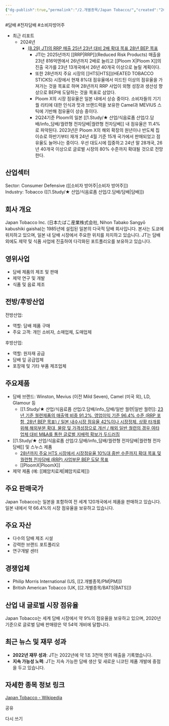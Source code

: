 ```yaml
---
{"dg-publish":true,"permalink":"/2.개별종목/Japan Tobacco/","created":"2024-08-30T13:56:14.322+09:00","updated":"2025-07-29T21:37:04.782+09:00"}
---
```


#담배 #전자담배 #소비자방어주


- 최근 리포트
	- 2024년
		- [(8.29) JTI의 RRP 매출 25년 23년 대비 2배 확대 목표 28년 BEP 목표](8.29_담배%20완벽한%20대안.pdf#page=19&selection=432,0,459,2&color=yellow)
			- JTI는 2025년까지 [[RRP\|RRP]](Reduced Risk Products) 매출을 23년 816억엔에서 26년까지 2배로 늘리고 [[Ploom X\|Ploom X]]의 진출 국가를 23년 13개국에서 26년 40개국 이상으로 늘릴 계획이다. 
			- 또한 28년까지 주요 시장의 [[HTS\|HTS]](HEATED TOBACCO STICKS) 시장에서 현재 8%대 점유율에서 미드틴 이상의 점유율을 가져가는 것을 목표로 하며 28년까지 RRP 사업이 외형 성장과 생산성 향상으로 BEP에 도달하는 것을 목표로 삼았다. 
			- Ploom X의 시장 점유율은 일본 내에서 상승 중이다. 소비자들의 기기 퀄 리티에 대한 인식과 맛과 브랜드력을 보유한 Camel과 MEVIUS 스틱에 기반해 점유율이 상승 중이다. 
			- 2Q24기준 Ploom의 일본 [[1.Study/★ 산업/식음료픔 산업/2.담배/info_담배/궐련형 전자담배\|궐련형 전자담배]] 내 점유율은 11.4%로 파악된다. 2023년은 Ploom X의 해외 확장의 원년이나 반도체 칩 이슈로 하반기부터 재개 24년 4월 기준 15개 국가에서 판매되었고 점유율도 늘어나는 중이다. 우선 대도시에 집중하고 24년 말 28개국, 26년 40개국 이상으로 글로벌 시장의 80% 수준까지 확대될 것으로 전망한다.

## 산업섹터

Sector: Consumer Defensive ([[소비자 방어주\|소비자 방어주]])  
Industry: Tobacco ([[1.Study/★ 산업/식음료픔 산업/2.담배/담배\|담배]])

## 회사 개요

Japan Tobacco Inc. (日本たばこ産業株式会社, Nihon Tabako Sangyō kabushiki gaisha)는 1985년에 설립된 일본의 다국적 담배 회사입니다. 본사는 도쿄에 위치하고 있으며, 일본 내 담배 시장에서 주요한 위치를 차지하고 있습니다. JT는 담배 외에도 제약 및 식품 사업에 진출하여 다각화된 포트폴리오를 보유하고 있습니다.

## 영위사업

- 담배 제품의 제조 및 판매
- 제약 연구 및 개발
- 식품 및 음료 제조

## 전방/후방산업

전방산업:

- 역할: 담배 제품 구매
- 주요 고객: 개인 소비자, 소매업체, 도매업체

후방산업:

- 역할: 원자재 공급
- 담배 잎 공급업체
- 포장재 및 기타 부품 제조업체

## 주요제품

- 담배 브랜드: Winston, Mevius (이전 Mild Seven), Camel (미국 외), LD, Glamour 등
	- [[1.Study/★ 산업/식음료픔 산업/2.담배/info_담배/일반 궐련\|일반 궐련]]: [23년 기준 궐련제품의 매출액 비중 91.2%, 영업이익 기준 96.4% 수준 (RRP 포함, 28년 BEP 목표) / 일본 내수시장 점유율 42%이나 시장정체. 상황 타개를 위해 해외부분 확대, 물량 및 가격성장으로 개선 / 해외 일반 궐련의 경우 여타 업체 대비 M&A를 통한 글로벌 지배력 확보가 두드러짐](9.3_담배업체에%20관심이%20지속되는%20이유.pdf#page=11&selection=0,2,90,4&color=yellow)
- [[1.Study/★ 산업/식음료픔 산업/2.담배/info_담배/궐련형 전자담배\|궐련형 전자담배]] 및 스누스 제품
	- [28년까지 주요 HTS 시장에서 시장점유율 10%대 중반 수준까지 확대 목표 및 궐련형 전자담배 (RRP) 사업부문 BEP 도달 목표](9.3_담배업체에%20관심이%20지속되는%20이유.pdf#page=26&selection=145,0,181,2&color=yellow)
	- [[PloomX\|PloomX]]
- 제약 제품 (예: [[폐암치료제\|폐암치료제]])

## 주요 판매국가

Japan Tobacco는 일본을 포함하여 전 세계 120개국에서 제품을 판매하고 있습니다. 일본 내에서 약 66.4%의 시장 점유율을 보유하고 있습니다.

## 주요 자산

- 다수의 담배 제조 시설
- 강력한 브랜드 포트폴리오
- 연구개발 센터

## 경쟁업체

- Philip Morris International (US, [[2.개별종목/PM\|PM]])
- British American Tobacco (UK, [[2.개별종목/BATS\|BATS]])

## 산업 내 글로벌 시장 점유율

Japan Tobacco는 세계 담배 시장에서 약 9%의 점유율을 보유하고 있으며, 2020년 기준으로 글로벌 담배 판매량은 약 54억 개비에 달합니다.

## 최근 뉴스 및 재무 성과

- **2022년 재무 성과**: JT는 2022년에 약 1조 3천억 엔의 매출을 기록했습니다.
- **지속 가능성 노력**: JT는 지속 가능한 담배 생산 및 새로운 니코틴 제품 개발에 중점을 두고 있습니다.

## 자세한 종목 정보 링크

[Japan Tobacco - Wikipedia](https://en.wikipedia.org/wiki/Japan_Tobacco)

공유

다시 쓰기